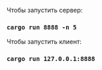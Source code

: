 Чтобы запустить сервер: 
### `cargo run 8888 -n 5`
Чтобы запустить клиент:
### `cargo run 127.0.0.1:8888`
